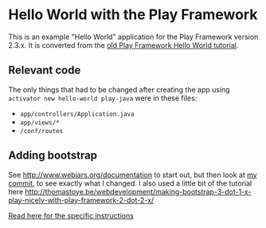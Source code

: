 # Hello World with the Play Framework

This is an example "Hello World" application for the Play Framework version 2.3.x. It is converted from the [old Play Framework
Hello World tutorial](https://github.com/playframework/playframework/blob/2.0.x/samples/java/helloworld/app/views/index.scala.html).

## Relevant code

The only things that had to be changed after creating the app using `activator new hello-world play-java` were in these files:

* `app/controllers/Application.java`
* `app/views/*`
* `/conf/routes`

## Adding bootstrap
See http://www.webjars.org/documentation to start out, but then look at [my commit](https://github.com/kjorg50/play-2.3-hello-world/commit/680bd8cf2e49f34abd1c558ce5df04ce59354ae1), to see exactly what I changed. I also
used a little bit of the tutorial here http://thomastoye.be/webdevelopment/making-bootstrap-3-dot-1-x-play-nicely-with-play-framework-2-dot-2-x/

[Read here for the specific instructions](https://gist.github.com/kjorg50/1f832e873a1af622cb46)
